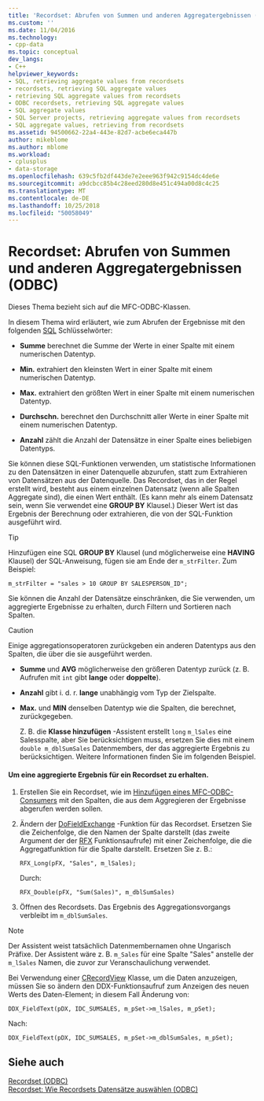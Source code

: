 ```yaml
---
title: 'Recordset: Abrufen von Summen und anderen Aggregatergebnissen (ODBC) | Microsoft-Dokumentation'
ms.custom: ''
ms.date: 11/04/2016
ms.technology:
- cpp-data
ms.topic: conceptual
dev_langs:
- C++
helpviewer_keywords:
- SQL, retrieving aggregate values from recordsets
- recordsets, retrieving SQL aggregate values
- retrieving SQL aggregate values from recordsets
- ODBC recordsets, retrieving SQL aggregate values
- SQL aggregate values
- SQL Server projects, retrieving aggregate values from recordsets
- SQL aggregate values, retrieving from recordsets
ms.assetid: 94500662-22a4-443e-82d7-acbe6eca447b
author: mikeblome
ms.author: mblome
ms.workload:
- cplusplus
- data-storage
ms.openlocfilehash: 639c5fb2df443de7e2eee963f942c9154dc4de6e
ms.sourcegitcommit: a9dcbcc85b4c28eed280d8e451c494a00d8c4c25
ms.translationtype: MT
ms.contentlocale: de-DE
ms.lasthandoff: 10/25/2018
ms.locfileid: "50058049"
---
```

# <a name="recordset-obtaining-sums-and-other-aggregate-results-odbc"></a>Recordset: Abrufen von Summen und anderen Aggregatergebnissen (ODBC)

Dieses Thema bezieht sich auf die MFC-ODBC-Klassen.

In diesem Thema wird erläutert, wie zum Abrufen der Ergebnisse mit den folgenden [SQL](../../data/odbc/sql.md) Schlüsselwörter:

- **Summe** berechnet die Summe der Werte in einer Spalte mit einem numerischen Datentyp.

- **Min.** extrahiert den kleinsten Wert in einer Spalte mit einem numerischen Datentyp.

- **Max.** extrahiert den größten Wert in einer Spalte mit einem numerischen Datentyp.

- **Durchschn.** berechnet den Durchschnitt aller Werte in einer Spalte mit einem numerischen Datentyp.

- **Anzahl** zählt die Anzahl der Datensätze in einer Spalte eines beliebigen Datentyps.

Sie können diese SQL-Funktionen verwenden, um statistische Informationen zu den Datensätzen in einer Datenquelle abzurufen, statt zum Extrahieren von Datensätzen aus der Datenquelle. Das Recordset, das in der Regel erstellt wird, besteht aus einem einzelnen Datensatz (wenn alle Spalten Aggregate sind), die einen Wert enthält. (Es kann mehr als einem Datensatz sein, wenn Sie verwendet eine **GROUP BY** Klausel.) Dieser Wert ist das Ergebnis der Berechnung oder extrahieren, die von der SQL-Funktion ausgeführt wird.

> [!TIP]
>  Hinzufügen eine SQL **GROUP BY** Klausel (und möglicherweise eine **HAVING** Klausel) der SQL-Anweisung, fügen sie am Ende der `m_strFilter`. Zum Beispiel:

```
m_strFilter = "sales > 10 GROUP BY SALESPERSON_ID";
```

Sie können die Anzahl der Datensätze einschränken, die Sie verwenden, um aggregierte Ergebnisse zu erhalten, durch Filtern und Sortieren nach Spalten.

> [!CAUTION]
>  Einige aggregationsoperatoren zurückgeben ein anderen Datentyps aus den Spalten, die über die sie ausgeführt werden.

- **Summe** und **AVG** möglicherweise den größeren Datentyp zurück (z. B. Aufrufen mit `int` gibt **lange** oder **doppelte**).

- **Anzahl** gibt i. d. r. **lange** unabhängig vom Typ der Zielspalte.

- **Max.** und **MIN** denselben Datentyp wie die Spalten, die berechnet, zurückgegeben.

     Z. B. die **Klasse hinzufügen** -Assistent erstellt `long` `m_lSales` eine Salesspalte, aber Sie berücksichtigen muss, ersetzen Sie dies mit einem `double m_dblSumSales` Datenmembers, der das aggregierte Ergebnis zu berücksichtigen. Weitere Informationen finden Sie im folgenden Beispiel.

#### <a name="to-obtain-an-aggregate-result-for-a-recordset"></a>Um eine aggregierte Ergebnis für ein Recordset zu erhalten.

1. Erstellen Sie ein Recordset, wie im [Hinzufügen eines MFC-ODBC-Consumers](../../mfc/reference/adding-an-mfc-odbc-consumer.md) mit den Spalten, die aus dem Aggregieren der Ergebnisse abgerufen werden sollen.

1. Ändern der [DoFieldExchange](../../mfc/reference/crecordset-class.md#dofieldexchange) -Funktion für das Recordset. Ersetzen Sie die Zeichenfolge, die den Namen der Spalte darstellt (das zweite Argument der der [RFX](../../data/odbc/record-field-exchange-using-rfx.md) Funktionsaufrufe) mit einer Zeichenfolge, die die Aggregatfunktion für die Spalte darstellt. Ersetzen Sie z. B.:

    ```
    RFX_Long(pFX, "Sales", m_lSales);
    ```

     Durch:

    ```
    RFX_Double(pFX, "Sum(Sales)", m_dblSumSales)
    ```

1. Öffnen des Recordsets. Das Ergebnis des Aggregationsvorgangs verbleibt im `m_dblSumSales`.

> [!NOTE]
>  Der Assistent weist tatsächlich Datenmembernamen ohne Ungarisch Präfixe. Der Assistent wäre z. B. `m_Sales` für eine Spalte "Sales" anstelle der `m_lSales` Namen, die zuvor zur Veranschaulichung verwendet.

Bei Verwendung einer [CRecordView](../../mfc/reference/crecordview-class.md) Klasse, um die Daten anzuzeigen, müssen Sie so ändern den DDX-Funktionsaufruf zum Anzeigen des neuen Werts des Daten-Element; in diesem Fall Änderung von:

```
DDX_FieldText(pDX, IDC_SUMSALES, m_pSet->m_lSales, m_pSet);
```

Nach:

```
DDX_FieldText(pDX, IDC_SUMSALES, m_pSet->m_dblSumSales, m_pSet);
```

## <a name="see-also"></a>Siehe auch

[Recordset (ODBC)](../../data/odbc/recordset-odbc.md)<br/>
[Recordset: Wie Recordsets Datensätze auswählen (ODBC)](../../data/odbc/recordset-how-recordsets-select-records-odbc.md)